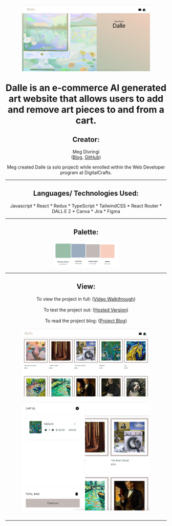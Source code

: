 <h1 align="center"> 
<img width="400" height="auto" src="vite-react-project/public/FrontPage.png" alt="">

Dalle is an e-commerce AI generated art website that allows users to add and remove art pieces to and from a cart.

</h1>

<h2 align="center">Creator:</h2>
<p align="center">
Meg Divringi 
<br>
(<a href="https://dev.to/megdiv">Blog</a>, <a href="https://github.com/Meg-Div">GitHub</a>)
</p>
<p align="center">Meg created Dalle (a solo project) while enrolled within the Web Developer program at DigitalCrafts. </p>

---

<h2 align="center">Languages/ Technologies Used:</h2>
<p align="center">
Javascript
* React
* Redux
* TypeScript
* TailwindCSS
* React Router
* DALL·E 2
* Canva
* Jira
* Figma

</p>

---

<h2 align="center">Palette:</h2>
<p align="center">
<img width="200" height="auto" src="vite-react-project/public/Color_Palette.png" alt="">
</p>

---

<h2 align="center">View:</h2>
<p align="center">
To view the project in full: (<a href="https://youtu.be/6qb6IrObv-Q">Video Walkthrough</a>)
<br><br>
To test the project out: (<a href="https://63f6c8993b9f8f00088fa524--wonderful-moonbeam-71d581.netlify.app/">Hosted Version</a>)
<br><br>
To read the project blog: (<a href="https://dev.to/megdiv/dalle-14ca">Project Blog</a>)
<br><br>

<img align="center" width="400" height="auto" src="vite-react-project/public/Collection.png" alt="">
<br>
<br>
<img align="center" width="400" height="auto" src="vite-react-project/public/Cart.png" alt="">
<br>
<br>

---
